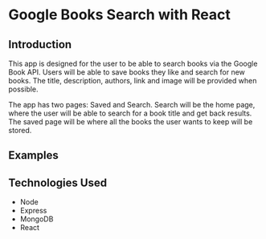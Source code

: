 # Google Books Search with React
## Introduction

This app is designed for the user to be able to search books via the Google Book API. Users will be able to save books they like and search for new books. The title, description, authors, link and image will be provided when possible.

The app has two pages: Saved and Search. Search will be the home page, where the user will be able to search for a book title and get back results. The saved page will be where all the books the user wants to keep will be stored.

## Examples

## Technologies Used
- Node
- Express
- MongoDB
- React
